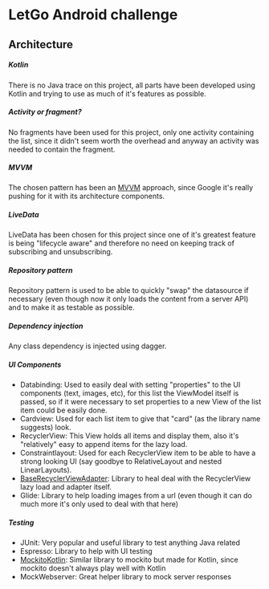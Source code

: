 # LetGo Android challenge

## Architecture

##### Kotlin
There is no Java trace on this project, all parts have been developed using Kotlin and trying to use as much of it's features as possible.

##### Activity or fragment?
No fragments have been used for this project, only one activity containing the list, since it didn't seem worth the overhead and anyway an activity was needed to contain the fragment.

##### MVVM
The chosen pattern has been an [MVVM](https://en.wikipedia.org/wiki/Model%E2%80%93view%E2%80%93viewmodel) approach, since Google it's really pushing for it with its architecture components.

##### LiveData
LiveData has been chosen for this project since one of it's greatest feature is being "lifecycle aware" and therefore no need on keeping track of subscribing and unsubscribing.

##### Repository pattern
 Repository pattern is used to be able to quickly "swap" the datasource if necessary (even though now it only loads the content from a server API) and to make it as testable as possible.
 
##### Dependency injection
Any class dependency is injected using dagger.

##### UI Components
- Databinding: Used to easily deal with setting "properties" to the UI components (text, images, etc), for this list the ViewModel itself is passed, so if it were necessary to set properties to a new View of the list item could be easily done.
- Cardview: Used for each list item to give that "card" (as the library name suggests) look.
- RecyclerView: This View holds all items and display them, also it's "relatively" easy to append items for the lazy load.
- Constraintlayout: Used for each RecyclerView item to be able to have a strong looking UI (say goodbye to RelativeLayout and nested LinearLayouts).
- [BaseRecyclerViewAdapter](https://github.com/skydoves/BaseRecyclerViewAdapter): Library to heal deal with the RecyclerView lazy load and adapter itself.
- Glide: Library to help loading images from a url (even though it can do much more it's only used to deal with that here)

##### Testing
- JUnit: Very popular and useful library to test anything Java related
- Espresso: Library to help with UI testing
- [MockitoKotlin](https://github.com/nhaarman/mockito-kotlin): Similar library to mockito but made for Kotlin, since mockito doesn't always play well with Kotlin
- MockWebserver: Great helper library to mock server responses

